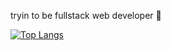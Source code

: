 tryin to be fullstack web developer 🚀
<!--- - 📫 How to reach me ... --->

[![Top Langs](https://github-readme-stats.vercel.app/api/top-langs/?username=b1354&theme=transparent&layout=pie)](https://github.com/b1354/github-readme-stats)

<!---
b1354/b1354 is a ✨ special ✨ repository because its `README.md` (this file) appears on your GitHub profile.
You can click the Preview link to take a look at your changes.
--->
